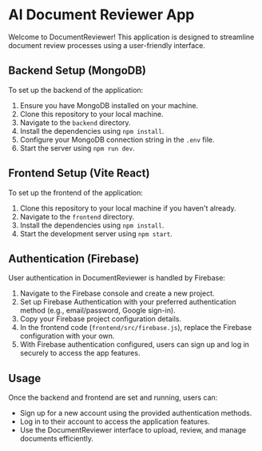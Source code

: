 # AI Document Reviewer App

Welcome to DocumentReviewer! This application is designed to streamline document review processes using a user-friendly interface.

## Backend Setup (MongoDB)

To set up the backend of the application:

1. Ensure you have MongoDB installed on your machine.
2. Clone this repository to your local machine.
3. Navigate to the `backend` directory.
4. Install the dependencies using `npm install`.
5. Configure your MongoDB connection string in the `.env` file.
6. Start the server using `npm run dev`.

## Frontend Setup (Vite React)

To set up the frontend of the application:

1. Clone this repository to your local machine if you haven't already.
2. Navigate to the `frontend` directory.
3. Install the dependencies using `npm install`.
4. Start the development server using `npm start`.

## Authentication (Firebase)

User authentication in DocumentReviewer is handled by Firebase:

1. Navigate to the Firebase console and create a new project.
2. Set up Firebase Authentication with your preferred authentication method (e.g., email/password, Google sign-in).
3. Copy your Firebase project configuration details.
4. In the frontend code (`frontend/src/firebase.js`), replace the Firebase configuration with your own.
5. With Firebase authentication configured, users can sign up and log in securely to access the app features.

## Usage

Once the backend and frontend are set and running, users can:

- Sign up for a new account using the provided authentication methods.
- Log in to their account to access the application features.
- Use the DocumentReviewer interface to upload, review, and manage documents efficiently.
